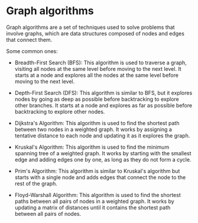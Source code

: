 # Graph algorithms

Graph algorithms are a set of techniques used to solve problems that involve graphs, which are data structures composed of nodes and edges that connect them. 

Some common ones:

* Breadth-First Search (BFS): This algorithm is used to traverse a graph, visiting all nodes at the same level before moving to the next level. It starts at a node and explores all the nodes at the same level before moving to the next level.

* Depth-First Search (DFS): This algorithm is similar to BFS, but it explores nodes by going as deep as possible before backtracking to explore other branches. It starts at a node and explores as far as possible before backtracking to explore other nodes.

* Dijkstra's Algorithm: This algorithm is used to find the shortest path between two nodes in a weighted graph. It works by assigning a tentative distance to each node and updating it as it explores the graph.

* Kruskal's Algorithm: This algorithm is used to find the minimum spanning tree of a weighted graph. It works by starting with the smallest edge and adding edges one by one, as long as they do not form a cycle.

* Prim's Algorithm: This algorithm is similar to Kruskal's algorithm but starts with a single node and adds edges that connect the node to the rest of the graph.

* Floyd-Warshall Algorithm: This algorithm is used to find the shortest paths between all pairs of nodes in a weighted graph. It works by updating a matrix of distances until it contains the shortest path between all pairs of nodes.
